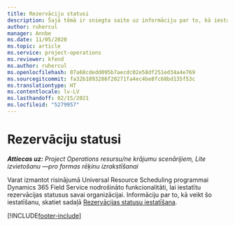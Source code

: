 ```yaml
---
title: Rezervāciju statusi
description: Šajā tēmā ir sniegta saite uz informāciju par to, kā iestatīt rezervācijas statusus risinājumā Project Operations.
author: ruhercul
manager: Annbe
ms.date: 11/05/2020
ms.topic: article
ms.service: project-operations
ms.reviewer: kfend
ms.author: ruhercul
ms.openlocfilehash: 07a68cdedd095b7aecdc02e58df251ed34a4e769
ms.sourcegitcommit: fa32b1893286f20271fa4ec4be8fc68bd135f53c
ms.translationtype: HT
ms.contentlocale: lv-LV
ms.lasthandoff: 02/15/2021
ms.locfileid: "5279957"
---
```

# <a name="booking-statuses"></a>Rezervāciju statusi

_**Attiecas uz:** Project Operations resursu/ne krājumu scenārijiem, Lite izvietošanu —pro formas rēķinu izrakstīšanai_

Varat izmantot risinājumā Universal Resource Scheduling programmai Dynamics 365 Field Service nodrošināto funkcionalitāti, lai iestatītu rezervācijas statusus savai organizācijai. Informāciju par to, kā veikt šo iestatīšanu, skatiet sadaļā [Rezervācijas statusu iestatīšana](https://docs.microsoft.com/dynamics365/field-service/set-up-booking-statuses).


[!INCLUDE[footer-include](../includes/footer-banner.md)]